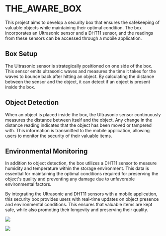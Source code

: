 # THE_AWARE_BOX

This project aims to develop a security box that ensures the safekeeping of valuable objects while maintaining their optimal condition. The box incorporates an Ultrasonic sensor and a DHT11 sensor, and the readings from these sensors can be accessed through a mobile application.

## Box Setup
The Ultrasonic sensor is strategically positioned on one side of the box. This sensor emits ultrasonic waves and measures the time it takes for the waves to bounce back after hitting an object. By calculating the distance between the sensor and the object, it can detect if an object is present inside the box.

## Object Detection
When an object is placed inside the box, the Ultrasonic sensor continuously measures the distance between itself and the object. Any change in the distance reading indicates that the object has been moved or tampered with. This information is transmitted to the mobile application, allowing users to monitor the security of their valuable items.

## Environmental Monitoring
In addition to object detection, the box utilizes a DHT11 sensor to measure humidity and temperature within the storage environment. This data is essential for maintaining the optimal conditions required for preserving the object's quality and preventing any damage due to unfavorable environmental factors.

By integrating the Ultrasonic and DHT11 sensors with a mobile application, this security box provides users with real-time updates on object presence and environmental conditions. This ensures that valuable items are kept safe, while also promoting their longevity and preserving their quality.

![](https://github.com/bhathi97/the_aware_box/main/ideal_circuit.png)

![](https://github.com/bhathi97/handbaseball-bhathi/blob/main/Screenshot%20(1).png)
